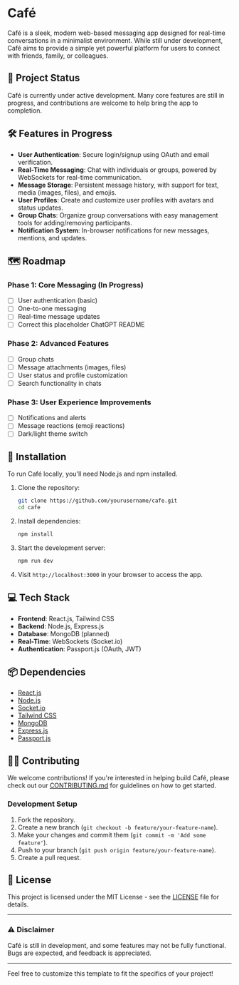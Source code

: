 # Café

Café is a sleek, modern web-based messaging app designed for real-time conversations in a minimalist environment. While still under development, Café aims to provide a simple yet powerful platform for users to connect with friends, family, or colleagues.

## 🚧 Project Status

Café is currently under active development. Many core features are still in progress, and contributions are welcome to help bring the app to completion.

## 🛠️ Features in Progress

- **User Authentication**: Secure login/signup using OAuth and email verification.
- **Real-Time Messaging**: Chat with individuals or groups, powered by WebSockets for real-time communication.
- **Message Storage**: Persistent message history, with support for text, media (images, files), and emojis.
- **User Profiles**: Create and customize user profiles with avatars and status updates.
- **Group Chats**: Organize group conversations with easy management tools for adding/removing participants.
- **Notification System**: In-browser notifications for new messages, mentions, and updates.

## 🗺️ Roadmap

### Phase 1: Core Messaging (In Progress)
- [ ] User authentication (basic)
- [ ] One-to-one messaging
- [ ] Real-time message updates
- [ ] Correct this placeholder ChatGPT README 

### Phase 2: Advanced Features
- [ ] Group chats
- [ ] Message attachments (images, files)
- [ ] User status and profile customization
- [ ] Search functionality in chats

### Phase 3: User Experience Improvements
- [ ] Notifications and alerts
- [ ] Message reactions (emoji reactions)
- [ ] Dark/light theme switch

## 🚀 Installation

To run Café locally, you'll need Node.js and npm installed.

1. Clone the repository:

    ```bash
    git clone https://github.com/yourusername/cafe.git
    cd cafe
    ```

2. Install dependencies:

    ```bash
    npm install
    ```

3. Start the development server:

    ```bash
    npm run dev
    ```

4. Visit `http://localhost:3000` in your browser to access the app.

## 💻 Tech Stack

- **Frontend**: React.js, Tailwind CSS
- **Backend**: Node.js, Express.js
- **Database**: MongoDB (planned)
- **Real-Time**: WebSockets (Socket.io)
- **Authentication**: Passport.js (OAuth, JWT)

## 📦 Dependencies

- [React.js](https://reactjs.org/)
- [Node.js](https://nodejs.org/)
- [Socket.io](https://socket.io/)
- [Tailwind CSS](https://tailwindcss.com/)
- [MongoDB](https://www.mongodb.com/)
- [Express.js](https://expressjs.com/)
- [Passport.js](http://www.passportjs.org/)

## 👩‍💻 Contributing

We welcome contributions! If you're interested in helping build Café, please check out our [CONTRIBUTING.md](CONTRIBUTING.md) for guidelines on how to get started.

### Development Setup

1. Fork the repository.
2. Create a new branch (`git checkout -b feature/your-feature-name`).
3. Make your changes and commit them (`git commit -m 'Add some feature'`).
4. Push to your branch (`git push origin feature/your-feature-name`).
5. Create a pull request.

## 📄 License

This project is licensed under the MIT License - see the [LICENSE](LICENSE) file for details.

---

### ⚠️ Disclaimer
Café is still in development, and some features may not be fully functional. Bugs are expected, and feedback is appreciated.

---

Feel free to customize this template to fit the specifics of your project!